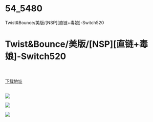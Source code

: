 # 54_5480
Twist&amp;Bounce/美版/[NSP][直链+毒娘]-Switch520
# Twist&Bounce/美版/[NSP][直链+毒娘]-Switch520
 <br/></br>
[下载地址](https://www.switch520.cc/article/5480 "下载地址")
<br/></br>

<p><span><strong><img src="https://ae01.alicdn.com/kf/Uef97417e70144896a449968e40a609b11.jpg"></strong></span></p>
<p><span><strong><img src="https://ae01.alicdn.com/kf/U63e77c3f95714217aad3b7d57eafd2baR.jpg"></strong></span></p>
<p><span><strong><img src="https://ae01.alicdn.com/kf/U52e6ce144303420c810e53b6075c3ce76.jpg"></strong></span></p>
<p></p>
